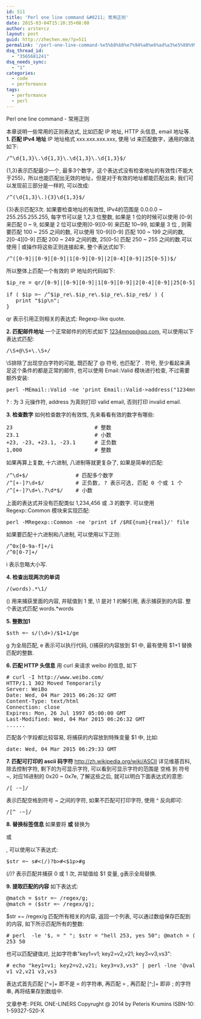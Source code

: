 ```yaml
---
id: 511
title: 'Perl one line command &#8211; 常用正则'
date: 2015-03-04T15:10:35+08:00
author: arstercz
layout: post
guid: http://zhechen.me/?p=511
permalink: '/perl-one-line-command-%e5%b8%b8%e7%94%a8%e6%ad%a3%e5%88%99/'
dsq_thread_id:
  - "3565681241"
dsq_needs_sync:
  - "1"
categories:
  - code
  - performance
tags:
  - performance
  - perl
---
```

Perl one line command - 常用正则

本章说明一些常用的正则表达式, 比如匹配 IP 地址, HTTP 头信息, email 地址等.
<strong>1. 匹配 IPv4 地址</strong>
IP 地址格式 xxx.xxx.xxx.xxx, 使用 \d 来匹配数字，通用的做法如下:
<pre>
/^\d{1,3}\.\d{1,3}\.\d{1,3}\.\d{1,3}$/
</pre>
{1,3}表示匹配最少一个, 最多3个数字，这个表达式没有检查地址的有效性(不能大于255)，所以也能匹配出无效的地址，但是对于有效的地址都能匹配出来; 我们可以发现前三部分是一样的, 可以改成:
<pre>
/^(\d{1,3}\.){3}\d{1,3}$/
</pre>
<!--more-->


{3}表示匹配3次. 
如果要检查地址的有效性, IPv4的范围是 0.0.0.0 ~ 255.255.255.255, 每字节可以是 1,2,3 位整数, 如果是 1 位的时候可以使用 [0-9] 来匹配 0 ~ 9, 如果是 2 位可以使用[0-9][0-9] 来匹配 10~99, 如果是 3 位 , 则需要匹配 100 ~ 255 之间的数, 可以使用 1[0-9][0-9] 匹配 100 ~ 199 之间的数, 2[0-4][0-9] 匹配 200 ~ 249 之间的数, 25[0-5] 匹配 250 ~ 255 之间的数.可以使用 | 或操作将这些正则连接起来, 整个表达式如下:
<pre>
/^([0-9]|[0-9][0-9]|1[0-9][0-9]|2[0-4][0-9]|25[0-5])$/
</pre>
所以整体上匹配一个有效的 IP 地址的代码如下:
<pre>
$ip_re = qr/[0-9]|[0-9][0-9]|1[0-9][0-9]|2[0-4][0-9]|25[0-5]/;

if ( $ip =~ /^$ip_re\.$ip_re\.$ip_re\.$ip_re$/ ) {
   print "$ip\n";
}
</pre>

qr 表示引用正则相关的表达式: Regexp-like quote.

<strong>2. 匹配邮件地址</strong>
一个正常邮件的的形式如下 1234mnop@qq.com, 可以使用以下表达式匹配:
<pre>
/\S+@\S+\.\S+/
</pre>
\S排除了出现空白字符的可能, 既匹配了 @ 符号, 也匹配了 . 符号, 至少看起来满足这个条件的都是正常的邮件, 也可以使用 Email::Valid 模块进行检查, 不过需要额外安装:
<pre>
perl -MEmail::Valid -ne 'print Email::Valid->address("1234mnop@qq.com") ? "valid email" : "invalid email"' file
</pre>
? : 为 3 元操作符, address 为真则打印 valid email, 否则打印 invalid email.

<strong>3. 检查数字</strong>
如何检查数字的有效性, 先来看看有效的数字有哪些:
<pre>
23                          # 整数
23.1                        # 小数
+23, -23, +23.1, -23.1      # 正负数
1,000                       # 整数
</pre>
如果再算上复数, 十六进制, 八进制等就更复杂了, 如果是简单的匹配:
<pre>
/^\d+$/               # 匹配多个数字
/^[+-]?\d+$/          # 正负数, ? 表示可选, 匹配 0 个或 1 个
/^[+-]?\d+\.?\d*$/    # 小数
</pre>
上面的表达式并没有匹配类似 1,234,456 或 .3 的数字. 可以使用 Regexp::Common 模块来实现匹配:
<pre>
perl -MRegexp::Common -ne 'print if /$RE{num}{real}/' file
</pre>
如果要匹配十六进制和八进制, 可以使用以下正则:
<pre>
/^0x[0-9a-f]+/i
/^0[0-7]+/
</pre>
i 表示忽略大小写.

<strong>4. 检查出现两次的单词</strong>
<pre>
/(words).*\1/
</pre>
() 用来捕获里面的内容, 并赋值到 1 里, \1 是对 1 的解引用, 表示捕获到的内容. 整个表达式匹配 words.*words

<strong>5. 整数加1</strong>
<pre>
$sth =~ s/(\d+)/$1+1/ge
</pre>
g 为全局匹配, e 表示可以执行代码, ()捕获的内容放到 $1 中, 最有使用 $1+1 替换匹配的整数.

<strong>6. 匹配 HTTP 头信息</strong>
用 curl 来请求 weibo 的信息, 如下
<pre>
# curl -I http://www.weibo.com/
HTTP/1.1 302 Moved Temporarily
Server: WeiBo
Date: Wed, 04 Mar 2015 06:26:32 GMT
Content-Type: text/html
Connection: close
Expires: Mon, 26 Jul 1997 05:00:00 GMT
Last-Modified: Wed, 04 Mar 2015 06:26:32 GMT
......
</pre>
匹配各个字段都比较容易, 将捕获的内容放到特殊变量 $1 中, 比如:
<pre>
date: Wed, 04 Mar 2015 06:29:33 GMT
</pre>

<strong>7. 匹配可打印的 ascii 码字符</strong>
<a href="http://zh.wikipedia.org/wiki/ASCII">http://zh.wikipedia.org/wiki/ASCII</a>
详见维基百科, 除去控制字符, 剩下的为可显示字符, 可以看到可显示字符的范围是 空格 到 符号 ~, 对应16进制的 0x20 ~ 0x7e, 了解这些之后, 就可以明白下面表达式的意思:
<pre>
/[ -~]/
</pre>
表示匹配空格到符号 ~ 之间的字符, 如果不匹配可打印字符, 使用 ^ 反向即可:
<pre>
/[^ -~]/
</pre>

<strong>8. 替换标签信息</strong>
如果要将 <b> 或 </b> 替换为 <p> 或 </p>, 可以使用以下表达式:
<pre>
$str =~ s#<(/)?b>#<$1p>#g
</pre>
(/)? 表示匹配并捕获 0 或 1 次, 并赋值给 $1 变量, g表示全局替换.

<strong>9. 提取匹配的内容</strong>
如下表达式:
<pre>
@match = $str =~ /regex/g;
@match = ($str =~ /regex/g);
</pre>
$str =~ /regex/g 匹配所有相关的内容, 返回一个列表, 可以通过数组保存匹配到的内容, 如下所示匹配所有的整数:
<pre>
# perl  -le '$, = " "; $str = "hell 253, yes 50"; @match = ($str =~ /\d+/g); print @match'
253 50
</pre>
也可以匹配键值对, 比如字符串"key1=v1; key2=v2,v21; key3=v3,vs3":
<pre>
# echo "key1=v1; key2=v2,v21; key3=v3,vs3" | perl -lne '@vals = $_ =~ /[^=]+=([^;]+)/g; print "@vals"'
v1 v2,v21 v3,vs3
</pre>
表达式首先匹配 [^=]+ 即不是 = 的字符串, 再匹配 = , 再匹配 [^;]+ 即非 ; 的字符串, 再将结果存到数组中.

文章参考: PERL ONE-LINERS Copyrught @ 2014 by Peteris Krumins ISBN-10: 1-59327-520-X